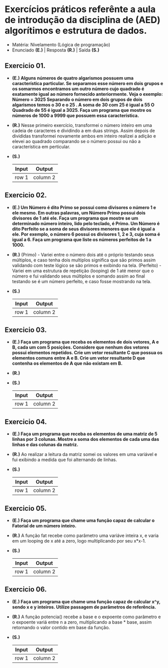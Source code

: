 # Exercícios práticos referênte a aula de introdução da disciplina de (AED) algorítimos e estrutura de dados.

- Matéria: Nivelamento (Lógica de programação)
- Enunciado **(E.)** | Resposta **(R.)** | Saída **(S.)**

## Exercicio 01.
- **(E.) Alguns números de quatro algarismos possuem uma característica particular. Se separamos 
esse número em dois grupos e os somarmos encontramos um outro número cujo quadrado 
é exatamente igual ao número fornecido anteriormente. Veja o exemplo:
Número = 3025 
Separando o número em dois grupos de dois algarismos temos o 30 e o 25 . 
A soma de 30 com 25 é igual a 55
O Quadrado de 55 é igual a 3025. Faça um programa que mostre os números de 1000 a 9999 que possuem essa característica.**
- **(R.)** Nesse primeiro exercício, transformei o número inteiro em uma cadeia de caracteres e dividindo a em duas strings. Assim depois de divididas transformei novamente ambos em inteiro realizei a adição e elevei ao quadrado comparando se o número possui ou não a característica em perticular.
- **(S.)**

	| Input | Output |
	|--- |--- |
	| row 1 | column 2 |

## Exercicio 02.
- **(E.) Um Número é dito Primo se possui como divisores o número 1 e ele mesmo. Em outras 
palavras, um Número Primo possui dois divisores de 1 até ele.
Faça um programa que mostre se um determinado número inteiro, lido pelo teclado, é 
Primo.
Um Número é dito Perfeito se a soma de seus divisores menores que ele é igual a ele. Por 
exemplo, o número 6 possui os  divisores 1, 2 e 3, cuja soma é igual a 6.
Faça um programa que liste os números perfeitos de 1 a 1000.**
- **(R.)** (Primo) - Variei entre o número dois até o próprio testando seus múltiplos, e caso tenha dois multiplos significa que são primos assim validando com teste lógico se são primos e exibindo na tela.
	(Perfeito) - Variei em uma estrutura de repetição (looping) de 1 até menor que o número e fui validando seus múltiplos e somando assim ao final testando se é um número perfeito, e caso fosse mostrando na tela.
- **(S.)** 

	| Input | Output |
	|--- |--- |
	| row 1 | column 2 |

## Exercicio 03.
- **(E.) Faça um programa que receba os elementos de dois vetores, A e B, cada um com 5 posições. 
Considere que nenhum dos vetores possui elementos repetidos.
Crie um vetor resultante C que possua os elementos comuns entre A e B.
Crie um vetor resultante D que contenha os elementos de A que não existam em B.**
- **(R.)** 
- **(S.)** 
	
	| Input | Output |
	|--- |--- |
	| row 1 | column 2 |

## Exercicio 04.
- **(E.) Faça um programa que receba os elementos de uma matriz de 5 linhas por 3 colunas. 
Mostre a soma dos elementos de cada uma das linhas e das colunas da matriz.**
- **(R.)** Ao realizar a leitura da matriz somei os valores em uma variável e fui exibindo a medida que foi alternando de linhas.
- **(S.)** 

	| Input | Output |
	|--- |--- |
	| row 1 | column 2 |

## Exercicio 05.
- **(E.) Faça um programa que chame uma função capaz de calcular o Fatorial de um número inteiro.**
- **(R.)** A função fat recebe como parâmetro uma variáve inteira x, e varia em um looping de x até a zero, logo multiplicando por seu x*x-1.
- **(S.)** 

	| Input | Output |
	|--- |--- |
	| row 1 | column 2 |

## Exercicio 06.
- **(E.) Faça um programa que chame uma função capaz de calcular x^y, sendo x e y inteiros. Utilize passagem de parâmetros de referência.**
- **(R.)** A função potencia() recebe a base e o expoente como parâmetro e o expoente variá entre n a zero, multiplicando a base * base, assim retornando o valor contido em base da função.
- **(S.)** 

	| Input | Output |
	|--- |--- |
	| row 1 | column 2 |
